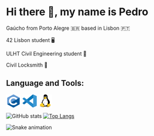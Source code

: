 # Hi there 👋, my name is Pedro
Gaúcho from Porto Alegre 🇧🇷 based in Lisbon 🇵🇹

42 Lisbon student  🖥️

ULHT Civil Engineering student 👷

Civil Locksmith 🧱 

## Language and Tools:

<img align="center" alt="PJV-C" height="37" width="40" src="https://raw.githubusercontent.com/devicons/devicon/master/icons/c/c-original.svg"> <img align="center" alt="PJV-VS " height="37" width="40" src="https://raw.githubusercontent.com/devicons/devicon/master/icons/vscode/vscode-original.svg"> <img align="center" alt="PJV-LINUX" height="37" width="37" src="https://raw.githubusercontent.com/devicons/devicon/master/icons/linux/linux-original.svg">




![GitHub stats](https://github-readme-stats.vercel.app/api?username=PCallegaro&show_icons=true)  [![Top Langs](https://github-readme-stats.vercel.app/api/top-langs/?username=PCallegaro)](https://github.com/anuraghazra/github-readme-stats)  

 ![Snake animation](https://github.com/PCallegaro/PCallegaro/blob/output/github-contribution-grid-snake.svg)
